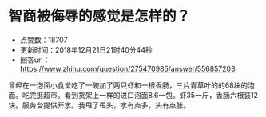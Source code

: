 # 智商被侮辱的感觉是怎样的？
- 点赞数：18707
- 更新时间：2018年12月21日21时40分44秒
- 回答url：https://www.zhihu.com/question/275470985/answer/556857203
<body>
 <p data-pid="7RIFl7cf">曾经在一泡面小食堂吃了一碗加了两只虾和一根香肠，三片青草叶的的68块的泡面。吃完逛超市。看到货架上一样的进口泡面8.6一包。虾35一斤，香肠六根装12块。服务台提供开水。我甩了甩头，水有点多，头有点胀。</p>
</body>